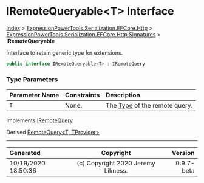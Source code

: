 ﻿# IRemoteQueryable&lt;T> Interface

[Index](../index.md) > [ExpressionPowerTools.Serialization.EFCore.Http](ExpressionPowerTools.Serialization.EFCore.Http.a.md) > [ExpressionPowerTools.Serialization.EFCore.Http.Signatures](ExpressionPowerTools.Serialization.EFCore.Http.Signatures.n.md) > **IRemoteQueryable<T>**

Interface to retain generic type for extensions.

```csharp
public interface IRemoteQueryable<T> : IRemoteQuery
```

### Type Parameters

| Parameter Name | Constraints | Description |
| :-- | :-- | :-- |
| `T` | None. | The [Type](https://docs.microsoft.com/dotnet/api/system.type) of the remote query. |

Implements  [IRemoteQuery](ExpressionPowerTools.Serialization.EFCore.Http.Signatures.IRemoteQuery.i.md) 

Derived  [RemoteQuery&lt;T, TProvider>](ExpressionPowerTools.Serialization.EFCore.Http.Queryable.RemoteQuery`2.cs.md) 


---

| Generated | Copyright | Version |
| :-- | :-: | --: |
| 10/19/2020 18:50:36 | (c) Copyright 2020 Jeremy Likness. | 0.9.7-beta |
